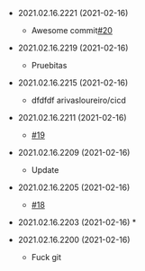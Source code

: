 * 2021.02.16.2221 (2021-02-16)
    * Awesome commit[#20](https://github.com/arivasloureiro/cicd/20)

* 2021.02.16.2219 (2021-02-16)
    * Pruebitas

* 2021.02.16.2215 (2021-02-16)
    * dfdfdf
arivasloureiro/cicd

* 2021.02.16.2211 (2021-02-16)
    * [#19](https://github.com/cicd/19)

* 2021.02.16.2209 (2021-02-16)
    * Update

* 2021.02.16.2205 (2021-02-16)
    * [#18](https://github.com)

* 2021.02.16.2203 (2021-02-16)
    * 

* 2021.02.16.2200 (2021-02-16)
    * Fuck git
